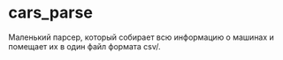 # cars_parse
Маленький парсер, который собирает всю информацию о машинах и помещает их в один файл формата csv/.
